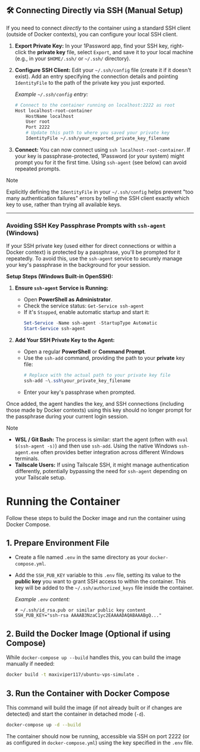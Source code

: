 ## 🛠️ Connecting Directly via SSH (Manual Setup)

If you need to connect *directly* to the container using a standard SSH client (outside of Docker contexts), you can configure your local SSH client.

1.  **Export Private Key:** In your 1Password app, find your SSH key, right-click the **private key** file, select `Export`, and save it to your local machine (e.g., in your `$HOME/.ssh/` or `~/.ssh/` directory).
2.  **Configure SSH Client:** Edit your `~/.ssh/config` file (create it if it doesn't exist). Add an entry specifying the connection details and pointing `IdentityFile` to the path of the private key you just exported.

    *Example `~/.ssh/config` entry:*
    ```bash
    # Connect to the container running on localhost:2222 as root
    Host localhost-root-container
        HostName localhost
        User root
        Port 2222
        # Update this path to where you saved your private key
        IdentityFile ~/.ssh/your_exported_private_key_filename
    ```
3.  **Connect:** You can now connect using `ssh localhost-root-container`. If your key is passphrase-protected, 1Password (or your system) might prompt you for it the first time. Using `ssh-agent` (see below) can avoid repeated prompts.

> [!NOTE]
> Explicitly defining the `IdentityFile` in your `~/.ssh/config` helps prevent "too many authentication failures" errors by telling the SSH client exactly which key to use, rather than trying all available keys.

---

### Avoiding SSH Key Passphrase Prompts with `ssh-agent` (Windows)

If your SSH private key (used either for direct connections or within a Docker context) is protected by a passphrase, you'll be prompted for it repeatedly. To avoid this, use the `ssh-agent` service to securely manage your key's passphrase in the background for your session.

**Setup Steps (Windows Built-in OpenSSH):**

1.  **Ensure `ssh-agent` Service is Running:**
    *   Open **PowerShell as Administrator**.
    *   Check the service status: `Get-Service ssh-agent`
    *   If it's `Stopped`, enable automatic startup and start it:
        ```powershell
        Set-Service -Name ssh-agent -StartupType Automatic
        Start-Service ssh-agent
        ```

2.  **Add Your SSH Private Key to the Agent:**
    *   Open a regular **PowerShell** or **Command Prompt**.
    *   Use the `ssh-add` command, providing the path to your **private** key file:
        ```powershell
        # Replace with the actual path to your private key file
        ssh-add ~\.ssh\your_private_key_filename
        ```
    *   Enter your key's passphrase when prompted.

Once added, the agent handles the key, and SSH connections (including those made by Docker contexts) using this key should no longer prompt for the passphrase during your current login session.

> [!NOTE]
> *   **WSL / Git Bash:** The process is similar: start the agent (often with `eval $(ssh-agent -s)`) and then use `ssh-add`. Using the native Windows `ssh-agent.exe` often provides better integration across different Windows terminals.
> *   **Tailscale Users:** If using Tailscale SSH, it might manage authentication differently, potentially bypassing the need for `ssh-agent` depending on your Tailscale setup.

# Running the Container

Follow these steps to build the Docker image and run the container using Docker Compose.

## 1. Prepare Environment File

*   Create a file named `.env` in the same directory as your `docker-compose.yml`.
*   Add the `SSH_PUB_KEY` variable to this `.env` file, setting its value to the **public key** you want to grant SSH access to within the container. This key will be added to the `~/.ssh/authorized_keys` file inside the container.

    *Example `.env` content:*
    ```dotenv
    # ~/.ssh/id_rsa.pub or similar public key content
    SSH_PUB_KEY="ssh-rsa AAAAB3NzaC1yc2EAAAADAQABAAABgQ..."
    ```

## 2. Build the Docker Image (Optional if using Compose)

While `docker-compose up --build` handles this, you can build the image manually if needed:

```bash
docker build -t maxiviper117/ubuntu-vps-simulate .
```

## 3. Run the Container with Docker Compose

This command will build the image (if not already built or if changes are detected) and start the container in detached mode (`-d`).

```bash
docker-compose up -d --build
```

The container should now be running, accessible via SSH on port 2222 (or as configured in `docker-compose.yml`) using the key specified in the `.env` file.

